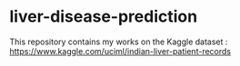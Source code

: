 # liver-disease-prediction
This repository contains my works on the Kaggle dataset : https://www.kaggle.com/uciml/indian-liver-patient-records
